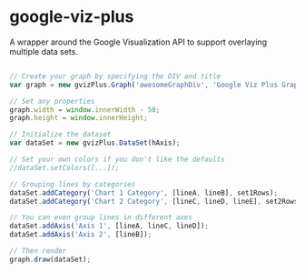 google-viz-plus
===============

A wrapper around the Google Visualization API to support overlaying multiple data sets.

```javascript

// Create your graph by specifying the DIV and title
var graph = new gvizPlus.Graph('awesomeGraphDiv', 'Google Viz Plus Graph');

// Set any properties
graph.width = window.innerWidth - 50;
graph.height = window.innerHeight;

// Initialize the dataset
var dataSet = new gvizPlus.DataSet(hAxis);

// Set your own colors if you don't like the defaults
//dataSet.setColors([...]);

// Grouping lines by categories
dataSet.addCategory('Chart 1 Category', [lineA, lineB], set1Rows);
dataSet.addCategory('Chart 2 Category', [lineC, lineD, lineE], set2Rows);

// You can even group lines in different axes
dataSet.addAxis('Axis 1', [lineA, lineC, lineD]);
dataSet.addAxis('Axis 2', [lineB]);

// Then render
graph.draw(dataSet);

```

